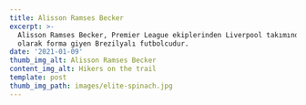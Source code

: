 ```yaml
---
title: Alisson Ramses Becker
excerpt: >-
  Alisson Ramses Becker, Premier League ekiplerinden Liverpool takımında kaleci
  olarak forma giyen Brezilyalı futbolcudur.
date: '2021-01-09'
thumb_img_alt: Alisson Ramses Becker
content_img_alt: Hikers on the trail
template: post
thumb_img_path: images/elite-spinach.jpg
---
```

